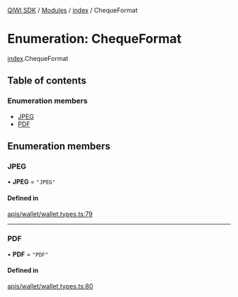 [QIWI SDK](../README.md) / [Modules](../modules.md) / [index](../modules/index.md) / ChequeFormat

# Enumeration: ChequeFormat

[index](../modules/index.md).ChequeFormat

## Table of contents

### Enumeration members

- [JPEG](index.ChequeFormat.md#jpeg)
- [PDF](index.ChequeFormat.md#pdf)

## Enumeration members

### JPEG

• **JPEG** = `"JPEG"`

#### Defined in

[apis/wallet/wallet.types.ts:79](https://github.com/AlexXanderGrib/node-qiwi-sdk/blob/8834c22/src/apis/wallet/wallet.types.ts#L79)

___

### PDF

• **PDF** = `"PDF"`

#### Defined in

[apis/wallet/wallet.types.ts:80](https://github.com/AlexXanderGrib/node-qiwi-sdk/blob/8834c22/src/apis/wallet/wallet.types.ts#L80)
